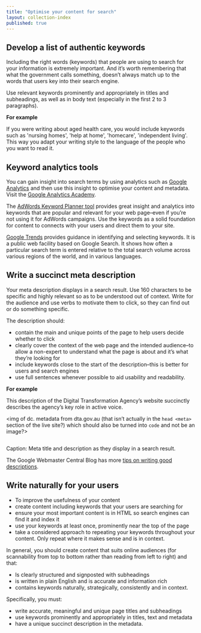 ```yaml
---
title: "Optimise your content for search"
layout: collection-index
published: true
---
```


## Develop a list of authentic keywords

Including the right words (keywords) that people are using to search for your information is extremely important. And
it’s worth remembering that what the government calls something, doesn’t always match up to the words that users key into their search engine.

Use relevant keywords prominently and appropriately in titles and subheadings, as well as in body text (especially in the first 2 to 3 paragraphs).

**For example**

If you were writing about aged health care, you would include keywords such as 'nursing homes', 'help at home', 'homecare', 'independent living'. This way you adapt your writing style to the language of the people who you want to read it.

## Keyword analytics tools

You can gain insight into search terms by using analytics such as [Google Analytics](https://analytics.google.com/) and then use this insight to optimise your content and metadata. Visit the [Google Analytics Academy](https://analyticsacademy.withgoogle.com/).

The [AdWords Keyword Planner tool](https://adwords.google.com/KeywordPlanner) provides great insight and analytics into keywords that are popular and relevant for your web page–even if you’re not using it for  AdWords campaigns. Use the keywords as a solid foundation for content to connects with your users and direct them to your site.

[Google Trends](https://www.google.com/trends/ "Google Trends") provides guidance in identifying and selecting keywords. It is a public web facility based on Google Search. It shows how often a particular search term is entered relative to the total search volume across various regions of the world, and in various languages.

## Write a succinct meta description

Your meta description displays in a search result. Use 160 characters to be specific and highly relevant so as to be understood out of context. Write for the audience and use verbs to motivate them to click, so they can find out or do something specific.

The description should:

- contain the main and unique points of the page to help users decide whether to click
- clearly cover the context of the web page and the intended audience–to allow a non-expert to understand what the page is about and it’s what they’re looking for
- include keywords close to the start of the description–this is better for users and search engines
- use full sentences whenever possible to aid usability and readability.

**For example**

This description of the Digital Transformation Agency’s website succinctly describes the agency’s key role in active voice.

<img of dc. metadata from dta.gov.au (that isn’t actually in the `head <meta>` section of the live site?) which should also be turned into `code` and not be an image?>

<img screencap of the DTA metadata being used in the google search listing>

Caption: Meta title and description as they display in a search result.

The Google Webmaster Central Blog has more [tips on writing good descriptions](http://googlewebmastercentral.blogspot.com.au/2007/09/improve-snippets-with-meta-description.html).

## Write naturally for your users

- To improve the usefulness of your content
- create content including keywords that your users are searching for
- ensure your most important content is in HTML so search engines can find it and index it
- use your keywords at least once, prominently near the top of the page
- take a considered approach to repeating your keywords throughout your content. Only repeat where it makes sense and is in context.

In general, you should create content that suits online audiences (for scannability from top to bottom rather than reading from left to right) and that:

- Is clearly structured and signposted with subheadings
- is written in plain English and is accurate and information rich
- contains keywords naturally, strategically, consistently and in context.

Specifically, you must:

- write accurate, meaningful and unique page titles and subheadings
- use keywords prominently and appropriately in titles, text and metadata
- have a unique succinct description in the metadata.
